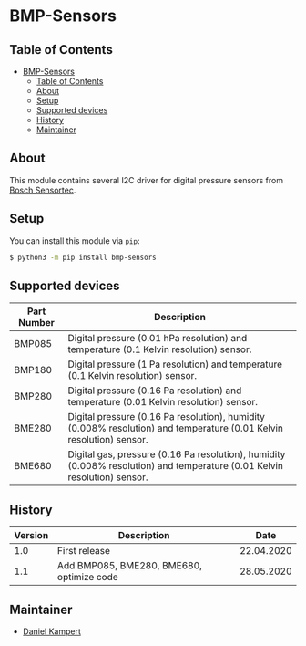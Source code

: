 # BMP-Sensors

## Table of Contents

- [BMP-Sensors](#bmp-sensors)
  - [Table of Contents](#table-of-contents)
  - [About](#about)
  - [Setup](#setup)
  - [Supported devices](#supported-devices)
  - [History](#history)
  - [Maintainer](#maintainer)

## About

This module contains several I2C driver for digital pressure sensors from [Bosch Sensortec](https://www.bosch-sensortec.com/products/environmental-sensors/pressure-sensors/).

## Setup

You can install this module via `pip`:

```bash
$ python3 -m pip install bmp-sensors
```

## Supported devices

| **Part Number** | **Description** |
|---|---|
| BMP085 | Digital pressure (0.01 hPa resolution) and temperature (0.1 Kelvin resolution) sensor. |
| BMP180 | Digital pressure (1 Pa resolution) and temperature (0.1 Kelvin resolution) sensor. |
| BMP280 | Digital pressure (0.16 Pa resolution) and temperature (0.01 Kelvin resolution) sensor. |
| BME280 | Digital pressure (0.16 Pa resolution), humidity (0.008% resolution) and temperature (0.01 Kelvin resolution) sensor. |
| BME680 | Digital gas, pressure (0.16 Pa resolution), humidity (0.008% resolution) and temperature (0.01 Kelvin resolution) sensor. |

## History

| **Version** | **Description** |  **Date**  |
|-------------|-----------------|------------|
| 1.0         | First release   | 22.04.2020 |
| 1.1         | Add BMP085, BME280, BME680, optimize code  | 28.05.2020 |

## Maintainer

- [Daniel Kampert](mailto:DanielKampert@kampis-elektroecke.de)
